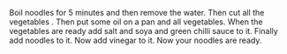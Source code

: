 Boil noodles for 5 minutes and then remove the water.
Then cut all the vegetables .
Then put some oil on a pan and all vegetables.
When the vegetables are ready add salt and soya and green chilli sauce to it.
Finally add noodles to it.
Now add vinegar to it.
Now your noodles are ready.